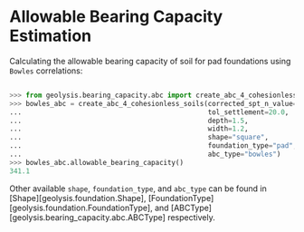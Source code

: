 # Allowable Bearing Capacity Estimation

Calculating the allowable bearing capacity of soil for pad foundations using
``Bowles`` correlations:

```python

>>> from geolysis.bearing_capacity.abc import create_abc_4_cohesionless_soils
>>> bowles_abc = create_abc_4_cohesionless_soils(corrected_spt_n_value=17.0,
...                                              tol_settlement=20.0,
...                                              depth=1.5,
...                                              width=1.2,
...                                              shape="square",
...                                              foundation_type="pad",
...                                              abc_type="bowles")
>>> bowles_abc.allowable_bearing_capacity()
341.1

```

Other available `shape`, `foundation_type`, and `abc_type` can be found
in [Shape][geolysis.foundation.Shape],
[FoundationType][geolysis.foundation.FoundationType], and
[ABCType][geolysis.bearing_capacity.abc.ABCType] respectively.
